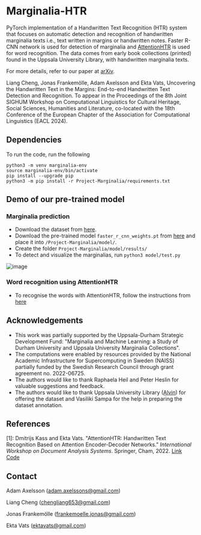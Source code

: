 # Marginalia-HTR

PyTorch implementation of a Handwritten Text Recognition (HTR) system that focuses on automatic detection and recognition of handwritten marginalia texts i.e., text written in margins or handwritten notes. Faster R-CNN network is used for detection of marginalia and [AttentionHTR](https://github.com/dmitrijsk/AttentionHTR) is used for word recognition. The data comes from early book collections (printed) found in the Uppsala University Library, with handwritten marginalia texts.

For more details, refer to our paper at [arXiv](https://arxiv.org/pdf/2303.05929.pdf).

Liang Cheng, Jonas Frankemölle, Adam Axelsson and Ekta Vats, Uncovering the Handwritten Text in the Margins: End-to-end Handwritten Text Detection and Recognition. To appear in the Proceedings of the 8th Joint SIGHUM Workshop on Computational Linguistics for Cultural Heritage, Social Sciences, Humanities and Literature, co-located with the 18th Conference of the European Chapter of the Association for Computational Linguistics (EACL 2024).

## Dependencies 

To run the code, run the following

```
python3 -m venv marginalia-env
source marginalia-env/bin/activate
pip install --upgrade pip
python3 -m pip install -r Project-Marginalia/requirements.txt
```


## Demo of our pre-trained model

### Marginalia prediction
* Download the dataset from [here](https://drive.google.com/drive/folders/1_snBot1ZguCXwiy475NzU1Hwr6y_cLt6?usp=share_link).
* Download the pre-trained model `faster_r_cnn_weights.pt` from [here](https://drive.google.com/drive/folders/1k2CxBbIyVp_7iq5-vQgBsP5nOtMSlSIj?usp=sharing) and place it into `/Project-Marginalia/model/`.
* Create the folder `Project-Marginalia/model/results/`
* To detect and visualize the marginalias, run ```python3 model/test.py```

![image](https://github.com/ektavats/Project-Marginalia/assets/73716649/37d7486c-e056-4b85-8680-a9219d56610c)

### Word recognition using AttentionHTR
* To recognise the words with AttentionHTR, follow the instructions from [here](https://github.com/dmitrijsk/AttentionHTR)


## Acknowledgements
* This work was partially supported by the Uppsala-Durham Strategic Development Fund: "Marginalia and Machine Learning: a Study of Durham University and Uppsala University Marginalia Collections".
* The computations were enabled by resources provided by the National Academic Infrastructure for Supercomputing in Sweden (NAISS) partially funded by the Swedish Research Council through grant agreement no. 2022-06725.
* The authors would like to thank Raphaela Heil and Peter Heslin for valuable suggestions and feedback.
* The authors would like to thank Uppsala University Library ([Alvin](https://www.alvin-portal.org/alvin/view.jsf?pid=alvin-organisation%3A16&dswid=-1828)) for offering the dataset and Vasiliki Sampa for the help in preparing the dataset annotation.

## References
[1]: Dmitrijs Kass and Ekta Vats. "AttentionHTR: Handwritten Text Recognition Based on Attention Encoder-Decoder Networks." *International Workshop on Document Analysis Systems*. Springer, Cham, 2022. [Link](https://link.springer.com/chapter/10.1007/978-3-031-06555-2_34) [Code](https://github.com/dmitrijsk/AttentionHTR)

## Contact

Adam Axelsson (adam.axelssons@gmail.com)

Liang Cheng (chengliang653@gmail.com)

Jonas Frankemölle (frankemoelle.jonas@gmail.com)

Ekta Vats (ektavats@gmail.com)
